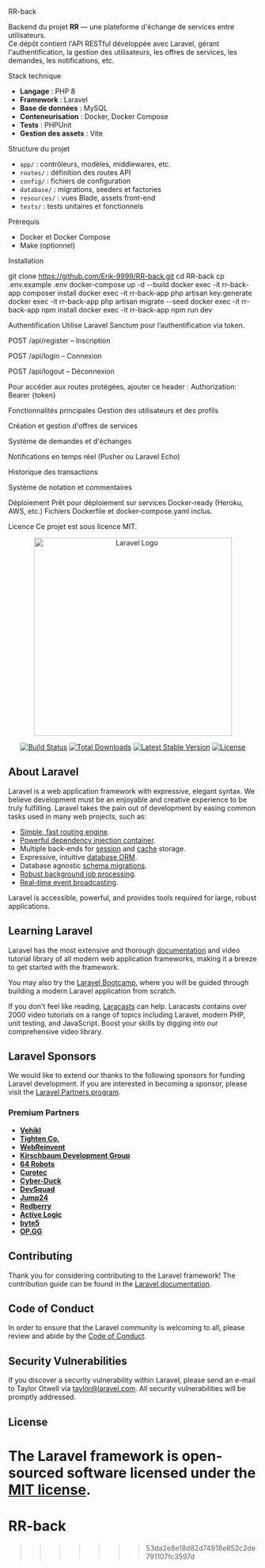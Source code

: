  RR-back

Backend du projet **RR** — une plateforme d'échange de services entre utilisateurs.  
Ce dépôt contient l'API RESTful développée avec Laravel, gérant l'authentification, la gestion des utilisateurs, les offres de services, les demandes, les notifications, etc.

Stack technique

- **Langage** : PHP 8
- **Framework** : Laravel
- **Base de données** : MySQL
- **Conteneurisation** : Docker, Docker Compose
- **Tests** : PHPUnit
- **Gestion des assets** : Vite

Structure du projet

- `app/` : contrôleurs, modèles, middlewares, etc.
- `routes/` : définition des routes API
- `config/` : fichiers de configuration
- `database/` : migrations, seeders et factories
- `resources/` : vues Blade, assets front-end
- `tests/` : tests unitaires et fonctionnels

Prérequis

- Docker et Docker Compose
- Make (optionnel)

Installation

git clone https://github.com/Erik-9999/RR-back.git
cd RR-back
cp .env.example .env
docker-compose up -d --build
docker exec -it rr-back-app composer install
docker exec -it rr-back-app php artisan key:generate
docker exec -it rr-back-app php artisan migrate --seed
docker exec -it rr-back-app npm install
docker exec -it rr-back-app npm run dev

Authentification
Utilise Laravel Sanctum pour l’authentification via token.

POST /api/register – Inscription

POST /api/login – Connexion

POST /api/logout – Déconnexion

Pour accéder aux routes protégées, ajouter ce header :
Authorization: Bearer {token}

Fonctionnalités principales
Gestion des utilisateurs et des profils

Création et gestion d'offres de services

Système de demandes et d'échanges

Notifications en temps réel (Pusher ou Laravel Echo)

Historique des transactions

Système de notation et commentaires

Déploiement
Prêt pour déploiement sur services Docker-ready (Heroku, AWS, etc.)
Fichiers Dockerfile et docker-compose.yaml inclus.

Licence
Ce projet est sous licence MIT.


<p align="center"><a href="https://laravel.com" target="_blank"><img src="https://raw.githubusercontent.com/laravel/art/master/logo-lockup/5%20SVG/2%20CMYK/1%20Full%20Color/laravel-logolockup-cmyk-red.svg" width="400" alt="Laravel Logo"></a></p>

<p align="center">
<a href="https://github.com/laravel/framework/actions"><img src="https://github.com/laravel/framework/workflows/tests/badge.svg" alt="Build Status"></a>
<a href="https://packagist.org/packages/laravel/framework"><img src="https://img.shields.io/packagist/dt/laravel/framework" alt="Total Downloads"></a>
<a href="https://packagist.org/packages/laravel/framework"><img src="https://img.shields.io/packagist/v/laravel/framework" alt="Latest Stable Version"></a>
<a href="https://packagist.org/packages/laravel/framework"><img src="https://img.shields.io/packagist/l/laravel/framework" alt="License"></a>
</p>

## About Laravel

Laravel is a web application framework with expressive, elegant syntax. We believe development must be an enjoyable and creative experience to be truly fulfilling. Laravel takes the pain out of development by easing common tasks used in many web projects, such as:

- [Simple, fast routing engine](https://laravel.com/docs/routing).
- [Powerful dependency injection container](https://laravel.com/docs/container).
- Multiple back-ends for [session](https://laravel.com/docs/session) and [cache](https://laravel.com/docs/cache) storage.
- Expressive, intuitive [database ORM](https://laravel.com/docs/eloquent).
- Database agnostic [schema migrations](https://laravel.com/docs/migrations).
- [Robust background job processing](https://laravel.com/docs/queues).
- [Real-time event broadcasting](https://laravel.com/docs/broadcasting).

Laravel is accessible, powerful, and provides tools required for large, robust applications.

## Learning Laravel

Laravel has the most extensive and thorough [documentation](https://laravel.com/docs) and video tutorial library of all modern web application frameworks, making it a breeze to get started with the framework.

You may also try the [Laravel Bootcamp](https://bootcamp.laravel.com), where you will be guided through building a modern Laravel application from scratch.

If you don't feel like reading, [Laracasts](https://laracasts.com) can help. Laracasts contains over 2000 video tutorials on a range of topics including Laravel, modern PHP, unit testing, and JavaScript. Boost your skills by digging into our comprehensive video library.

## Laravel Sponsors

We would like to extend our thanks to the following sponsors for funding Laravel development. If you are interested in becoming a sponsor, please visit the [Laravel Partners program](https://partners.laravel.com).

### Premium Partners

- **[Vehikl](https://vehikl.com/)**
- **[Tighten Co.](https://tighten.co)**
- **[WebReinvent](https://webreinvent.com/)**
- **[Kirschbaum Development Group](https://kirschbaumdevelopment.com)**
- **[64 Robots](https://64robots.com)**
- **[Curotec](https://www.curotec.com/services/technologies/laravel/)**
- **[Cyber-Duck](https://cyber-duck.co.uk)**
- **[DevSquad](https://devsquad.com/hire-laravel-developers)**
- **[Jump24](https://jump24.co.uk)**
- **[Redberry](https://redberry.international/laravel/)**
- **[Active Logic](https://activelogic.com)**
- **[byte5](https://byte5.de)**
- **[OP.GG](https://op.gg)**

## Contributing

Thank you for considering contributing to the Laravel framework! The contribution guide can be found in the [Laravel documentation](https://laravel.com/docs/contributions).

## Code of Conduct

In order to ensure that the Laravel community is welcoming to all, please review and abide by the [Code of Conduct](https://laravel.com/docs/contributions#code-of-conduct).

## Security Vulnerabilities

If you discover a security vulnerability within Laravel, please send an e-mail to Taylor Otwell via [taylor@laravel.com](mailto:taylor@laravel.com). All security vulnerabilities will be promptly addressed.

## License

The Laravel framework is open-sourced software licensed under the [MIT license](https://opensource.org/licenses/MIT).
=======
# RR-back
>>>>>>> 53da2e8e18d82d74918e852c2de791107fc3597d

